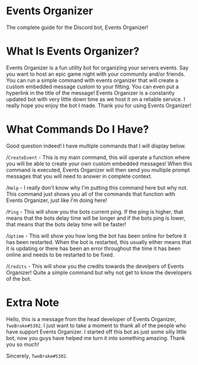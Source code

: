 # Events Organizer
The complete guide for the Discord bot, Events Organizer!

# What Is Events Organizer?

Events Organizer is a fun utility bot for organizing your servers events. Say you want to host an epic game night with your community and/or friends. You can run a simple command with events organizer that will create a custom embedded message custom to your fitting. You can even put a hyperlink in the title of the message! Events Organizer is a constantly updated bot with very little down time as we host it on a reliable service. I really hope you enjoy the bot I made. Thank you for using Events Organizer!

# What Commands Do I Have?

Good question indeed! I have multiple commands that I will display below.

/`CreateEvent` - This is my main command, this will operate a function where you will be able to create your own custom embedded messages! When this command is executed, Events Organizer will then send you multiple prompt messages that you will need to answer in complete context.

/`Help` - I really don't know why I'm putting this command here but why not. This command just shows you all of the commands that function with Events Organizer, just like I'm doing here!

/`Ping` - This will show you the bots current ping. If the ping is higher, that means that the bots delay time will be longer and if the bots ping is lower, that means that the bots delay time will be faster!

/`Uptime` - This will show you how long the bot has been online for before it has been restarted. When the bot is restarted, this usually either means that it is updating or there has been an error throughout the time it has been online and needs to be restarted to be fixed.

/`Credits` - This will show you the credits towards the develpers of Events Organizer! Quite a simple command but why not get to know the developers of the bot.

# Extra Note

Hello, this is a message from the head developer of Events Organizer, `TwoBrake#5302`. I just want to take a moment to thank all of the people who have support Events Organizer. I started off this bot as just some silly little bot, now you guys have helped me turn it into something amazing. Thank you so much!

Sincerely, `TwoBrake#5302`.
